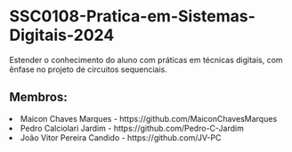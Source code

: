 # SSC0108-Pratica-em-Sistemas-Digitais-2024

Estender o conhecimento do aluno com práticas em técnicas digitais, com ênfase no projeto de circuitos sequenciais.

<h2>Membros:</h2>

<li> Maicon Chaves Marques - https://github.com/MaiconChavesMarques </li>

<li> Pedro Calciolari Jardim - https://github.com/Pedro-C-Jardim </li>

<li> João Vitor Pereira Candido - https://github.com/JV-PC </li>
